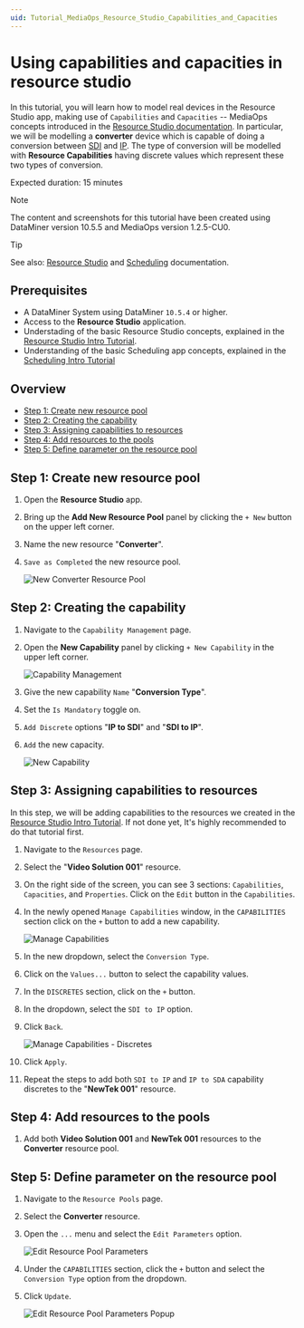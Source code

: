 ```yaml
---
uid: Tutorial_MediaOps_Resource_Studio_Capabilities_and_Capacities
---
```


# Using capabilities and capacities in resource studio

In this tutorial, you will learn how to model real devices in the Resource Studio app, making use of `Capabilities` and `Capacities` -- MediaOps concepts introduced in the [Resource Studio documentation](xref:MO_Resource_Studio). In particular, we will be modelling a **converter** device which is capable of doing a conversion between [SDI](https://en.wikipedia.org/wiki/Serial_digital_interface) and [IP](https://en.wikipedia.org/wiki/Internet_Protocol). The type of conversion will be modelled with **Resource Capabilities** having discrete values which represent these two types of conversion.

Expected duration: 15 minutes

> [!NOTE]  
> The content and screenshots for this tutorial have been created using DataMiner version 10.5.5 and MediaOps version 1.2.5-CU0.

> [!TIP]  
> See also: [Resource Studio](xref:MO_Resource_Studio) and [Scheduling](xref:MO_Scheduling) documentation.

## Prerequisites

- A DataMiner System using DataMiner `10.5.4` or higher.
- Access to the **Resource Studio** application.
- Understading of the basic Resource Studio concepts, explained in the [Resource Studio Intro Tutorial](xref:Tutorial_MediaOps_Resource_Studio_Intro).
- Understanding of the basic Scheduling app concepts, explained in the [Scheduling Intro Tutorial](xref:Tutorial_MediaOps_Scheduling_Encoder_Decoder)

## Overview

- [Step 1: Create new resource pool](#step-1-create-new-resource-pool)
- [Step 2: Creating the capability](#step-2-creating-the-capability)
- [Step 3: Assigning capabilities to resources](#step-3-assigning-capabilities-to-resources)
- [Step 4: Add resources to the pools](#step-4-add-resources-to-the-pools)
- [Step 5: Define parameter on the resource pool](#step-5-define-parameter-on-the-resource-pool)

## Step 1: Create new resource pool

1. Open the **Resource Studio** app.

1. Bring up the **Add New Resource Pool** panel by clicking the ``+ New`` button on the upper left corner.

1. Name the new resource "**Converter**".

1. ``Save as Completed`` the new resource pool.

   ![New Converter Resource Pool](~/solutions/images/Resource_Studio_New_Converter_Pool.png)

## Step 2: Creating the capability

1. Navigate to the ``Capability Management`` page.

1. Open the **New Capability** panel by clicking ``+ New Capability`` in the upper left corner.

   ![Capability Management](~/solutions/images/Resource_Studio_Capability_Management.png)

1. Give the new capability ``Name`` "**Conversion Type**".

1. Set the ``Is Mandatory`` toggle on.

1. ``Add Discrete`` options "**IP to SDI**" and "**SDI to IP**".

1. ``Add`` the new capacity.

   ![New Capability](~/solutions/images/Resource_Studio_New_Capability.png)

## Step 3: Assigning capabilities to resources

In this step, we will be adding capabilities to the resources we created in the [Resource Studio Intro Tutorial](xref:Tutorial_MediaOps_Resource_Studio_Intro). If not done yet, It's highly recommended to do that tutorial first.

1. Navigate to the ``Resources`` page.

1. Select the "**Video Solution 001**" resource.

1. On the right side of the screen, you can see 3 sections: ``Capabilities``, ``Capacities``, and ``Properties``. Click on the ``Edit`` button in the ``Capabilities``.

1. In the newly opened ``Manage Capabilities`` window, in the ``CAPABILITIES`` section click on the ``+`` button to add a new capability.

   ![Manage Capabilities](~/solutions/images/Resource_Studio_Manage_Capabilities.png)

1. In the new dropdown, select the ``Conversion Type``.

1. Click on the ``Values...`` button to select the capability values.

1. In the ``DISCRETES`` section, click on the ``+`` button.

1. In the dropdown, select the ``SDI to IP`` option.

1. Click ``Back``.

   ![Manage Capabilities - Discretes](~/solutions/images/Resource_Studio_Manage_Capabilities_Discretes.png)

1. Click ``Apply``.

1. Repeat the steps to add both ``SDI to IP`` and ``IP to SDA`` capability discretes to the "**NewTek 001**" resource.
 
## Step 4: Add resources to the pools

1. Add both **Video Solution 001** and **NewTek 001** resources to the **Converter** resource pool.

## Step 5: Define parameter on the resource pool

1. Navigate to the ``Resource Pools`` page.

1. Select the **Converter** resource.

1. Open the ``...`` menu and select the ``Edit Parameters`` option.

   ![Edit Resource Pool Parameters](~/solutions/images/Resource_Studio_Edit_Resource_Pool_Parameters.png)

1. Under the ``CAPABILITIES`` section, click the ``+`` button and select the ``Conversion Type`` option from the dropdown.

1. Click ``Update``.

   ![Edit Resource Pool Parameters Popup](~/solutions/images/Resource_Studio_Edit_Resource_Pool_Parameters_Popup.png)